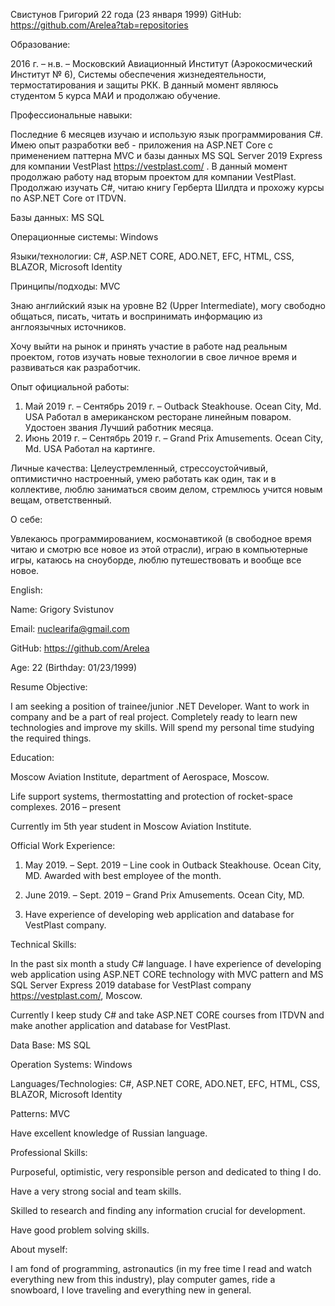 Свистунов Григорий
22 года (23 января 1999) 
GitHub: https://github.com/Arelea?tab=repositories

Образование:

2016 г. – н.в. – Московский Авиационный Институт (Аэрокосмический Институт № 6), Системы обеспечения жизнедеятельности, термостатирования и защиты РКК.
В данный момент являюсь студентом 5 курса МАИ и продолжаю обучение.

Профессиональные навыки:

Последние 6 месяцев изучаю и использую язык программирования С#. Имею опыт разработки веб - приложения на ASP.NET Core с применением паттерна MVC и базы данных MS SQL Server 2019 Express для компании VestPlast https://vestplast.com/ . 
В данный момент продолжаю работу над вторым проектом для компании VestPlast. Продолжаю изучать C#, читаю книгу Герберта Шилдта и прохожу курсы по ASP.NET Core от ITDVN.

Базы данных: MS SQL

Операционные системы: Windows

Языки/технологии: С#, ASP.NET CORE, ADO.NET, EFC, HTML, CSS, BLAZOR, Microsoft Identity

Принципы/подходы: MVC

Знаю английский язык на уровне B2 (Upper Intermediate), могу свободно общаться, писать, читать и воспринимать информацию из англоязычных источников.

Хочу выйти на рынок и принять участие в работе над реальным проектом, готов изучать новые технологии в свое личное время и развиваться как разработчик. 

Опыт официальной работы:
1)	Май 2019 г. – Сентябрь 2019 г. – Outback Steakhouse. Ocean City, Md. USA
Работал в американском ресторане линейным поваром. Удостоен звания Лучший работник месяца.
2)	Июнь 2019 г. – Сентябрь 2019 г. – Grand Prix Amusements. Ocean City, Md. USA
Работал на картинге.

Личные качества:
Целеустремленный, стрессоустойчивый, оптимистично настроенный, умею работать как один, так и в коллективе, люблю заниматься своим делом, стремлюсь учится новым вещам, ответственный.

О себе:

Увлекаюсь программированием, космонавтикой (в свободное время читаю и смотрю все новое из этой отрасли), играю в компьютерные игры, катаюсь на сноуборде, люблю путешествовать и вообще все новое.


English:

Name: Grigory Svistunov

Email: nuclearifa@gmail.com

GitHub:  https://github.com/Arelea

Age: 22 (Birthday: 01/23/1999)

Resume Objective:

I am seeking a position of trainee/junior .NET Developer. Want to work in company and be a part of real project. Completely ready to learn new technologies and improve my skills. Will spend my personal time studying the required things.

Education:

Moscow Aviation Institute, department of Aerospace, Moscow.

Life support systems, thermostatting and protection of rocket-space complexes.
2016 – present

Currently im 5th year student in Moscow Aviation Institute.

Official Work Experience:

1)	May 2019. – Sept. 2019 – Line cook in Outback Steakhouse. Ocean City, MD.
Awarded with best employee of the month.

2)	June 2019. – Sept. 2019 – Grand Prix Amusements. Ocean City, MD.

3)	Have experience of developing web application and database for VestPlast company.

Technical Skills:

In the past six month a study C# language. I have experience of developing web application using ASP.NET CORE technology with MVC pattern and MS SQL Server Express 2019 database for VestPlast company https://vestplast.com/, Moscow.  

Currently I keep study C# and take ASP.NET CORE courses from ITDVN and make another application and database for VestPlast.

Data Base: MS SQL

Operation Systems: Windows

Languages/Technologies: C#, ASP.NET CORE, ADO.NET, EFC, HTML, CSS, BLAZOR, Microsoft Identity

Patterns: MVC

Have excellent knowledge of Russian language.

Professional Skills:

Purposeful, optimistic, very responsible person and dedicated to thing I do. 

Have a very strong social and team skills.

Skilled to research and finding any information crucial for development.

Have good problem solving skills.

About myself:

I am fond of programming, astronautics (in my free time I read and watch everything new from this industry), play computer games, ride a snowboard, I love traveling and everything new in general.

